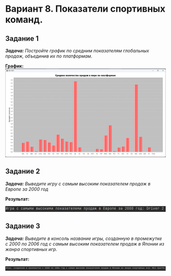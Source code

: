 # Вариант 8. Показатели спортивных команд.

## Задание 1
***Задача:*** *Постройте график по средним показателям глобальных продаж, объединив их по платформам.*

**График:**
![Graphic](src/main/resources/img.png)


## Задание 2
***Задача:*** *Выведите игру с самым высоким показателем продаж в Европе за 2000 год*

**Результат:**

![alt text](src/main/resources/img_1.png)


## Задание 3
***Задача:*** *Выведите в консоль название игры, созданную в промежутке с 2000 по 2006 год с самым высоким показателем продаж в Японии из жанра спортивных игр.*

**Результат:**

![alt text](src/main/resources/img_2.png)